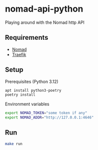 # nomad-api-python

Playing around with the Nomad http API

## Requirements

- [Nomad](https://christopherbaklid.com/posts/nomad/)
- [Traefik](https://christopherbaklid.com/posts/traefik/)

## Setup

Prerequisites (Python 3.12)

```sh
apt install python3-poetry
poetry install
```

Environment variables

```sh
export NOMAD_TOKEN="some token if any"
export NOMAD_ADDR="http://127.0.0.1:4646"
```

## Run

```sh
make run
```
